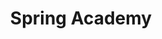 ---
title: Spring Academy
canonical: https://spring.academy
description: Learn  from the experts. Build like a boss.
summary: On-demand education developed and curated by the world's foremost experts in Spring.
logo: images/icons/spring-academy.svg
weight: 2
---